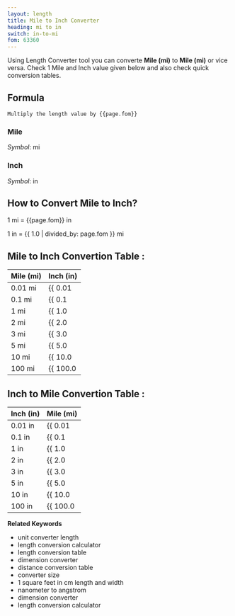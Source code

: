 ```yaml
---
layout: length
title: Mile to Inch Converter
heading: mi to in
switch: in-to-mi
fom: 63360
---
```


Using Length Converter tool you can converte **Mile (mi)** to **Mile (mi)** or vice versa. Check 1 Mile and Inch value given below and also check quick conversion tables.

## Formula
`Multiply the length value by {{page.fom}}`

### Mile
*Symbol*: mi

### Inch
*Symbol*: in

## How to Convert Mile to Inch?
1 mi = {{page.fom}} in

1 in = {{ 1.0 | divided_by: page.fom }} mi

## Mile to Inch Convertion Table :

| Mile (mi) | Inch (in) |
| ---- | ---- |
| 0.01 mi | {{ 0.01 | times: page.fom | round: 12 }} in |
| 0.1 mi | {{ 0.1 | times: page.fom | round: 12 }} in |
| 1 mi | {{ 1.0 | times: page.fom | round: 12 }} in |
| 2 mi | {{ 2.0 | times: page.fom | round: 12 }} in |
| 3 mi | {{ 3.0 | times: page.fom | round: 12 }} in |
| 5 mi | {{ 5.0 | times: page.fom | round: 12 }} in |
| 10 mi | {{ 10.0 | times: page.fom | round: 12 }} in |
| 100 mi | {{ 100.0 | times: page.fom | round: 12 }} in |

## Inch to Mile Convertion Table :

| Inch (in) | Mile (mi) |
| ---- | ---- |
| 0.01 in | {{ 0.01 | divided_by: page.fom | round: 12 }} mi |
| 0.1 in | {{ 0.1 | divided_by: page.fom | round: 12 }} mi |
| 1 in | {{ 1.0 | divided_by: page.fom | round: 12 }} mi |
| 2 in | {{ 2.0 | divided_by: page.fom | round: 12 }} mi |
| 3 in | {{ 3.0 | divided_by: page.fom | round: 12 }} mi |
| 5 in | {{ 5.0 | divided_by: page.fom | round: 12 }} mi |
| 10 in | {{ 10.0 | divided_by: page.fom | round: 12 }} mi |
| 100 in | {{ 100.0 | divided_by: page.fom | round: 12 }} mi |

<script>
selectInput[9].selected = true
selectOutput[4].selected = true
</script>

  **Related Keywords**

  <ul class='relatedKeyword'>
    <li>unit converter length</li>
    <li>length conversion calculator</li>
    <li>length conversion table</li>
    <li>dimension converter</li>
    <li>distance conversion table</li>
    <li>converter size</li>
    <li>1 square feet in cm length and width</li>
    <li>nanometer to angstrom</li>
    <li>dimension converter</li>
    <li>length conversion calculator</li>
  </ul>
  